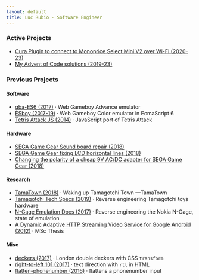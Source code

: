 ```yaml
---
layout: default
title: Luc Rubio · Software Engineer
---
```


### Active Projects

* [Cura Plugin to connect to Monoprice Select Mini V2 over Wi-Fi (2020-23)](./mpsm2-cura-plugin.html)
* [My Advent of Code solutions (2019-23)](https://github.com/loociano/advent-of-code)

### Previous Projects

#### Software

* [gba-ES6 (2017)](https://loociano.github.io/gba-ES6/) · Web Gameboy Advance emulator
* [ESboy (2017-19)](https://esboy.loociano.com) · Web Gameboy Color emulator in EcmaScript 6
* [Tetris Attack JS (2014)](https://loociano.github.io/tetris-attack-ai/) · JavaScript port of Tetris Attack 

#### Hardware

* [SEGA Game Gear Sound board repair (2018)](https://imgur.com/a/5qy1zVO)
* [SEGA Game Gear fixing LCD horizontal lines (2018)](https://imgur.com/a/C0viddR)
* [Changing the polarity of a cheap 9V AC/DC adapter for SEGA Game Gear (2018)](https://imgur.com/a/HwOYssR)

#### Research

* [TamaTown (2018)](https://github.com/loociano/tamatown) · Waking up Tamagotchi Town —TamaTown
* [Tamagotchi Tech Specs (2019)](https://tama.loociano.com) · Reverse engineering Tamagotchi toys hardware
* [N-Gage Emulation Docs (2017)](https://n-gage.loociano.com) · Reverse engineering the Nokia N-Gage, state of emulation
* [A Dynamic Adaptive HTTP Streaming Video Service for Google Android (2012)](https://loociano.com/master-thesis/) · MSc Thesis

#### Misc

* [deckers (2017)](https://loociano.github.io/deckers) · London double deckers with CSS `transform`
* [right-to-left 101 (2017)](https://loociano.github.io/right-to-left-html-101) · text direction with `rtl` in HTML
* [flatten-phonenumber (2016)](https://loociano.github.io/flatten-phonenumber/) · flattens a phonenumber input
